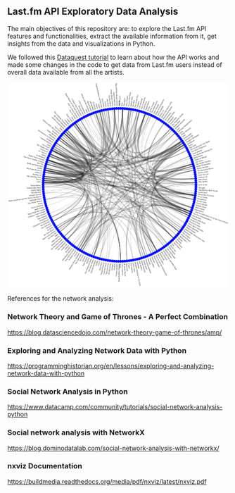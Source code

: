 ## Last.fm API Exploratory Data Analysis

The main objectives of this repository are: to explore the Last.fm API features and functionalities,  extract the available information from it, get insights from the data and visualizations in Python.

We followed this [Dataquest tutorial](https://www.dataquest.io/blog/last-fm-api-python/) to learn about how the API works and made some changes in the code to get data from Last.fm users instead of overall data available from all the artists. 


![Image of circos plot](https://github.com/dhnascimento/collabs/blob/master/last_fm/indie_circos.png)

References for the network analysis:

### Network Theory and Game of Thrones - A Perfect Combination
https://blog.datasciencedojo.com/network-theory-game-of-thrones/amp/

### Exploring and Analyzing Network Data with Python 
https://programminghistorian.org/en/lessons/exploring-and-analyzing-network-data-with-python

### Social Network Analysis in Python
https://www.datacamp.com/community/tutorials/social-network-analysis-python

### Social network analysis with NetworkX
https://blog.dominodatalab.com/social-network-analysis-with-networkx/

### nxviz Documentation
https://buildmedia.readthedocs.org/media/pdf/nxviz/latest/nxviz.pdf
